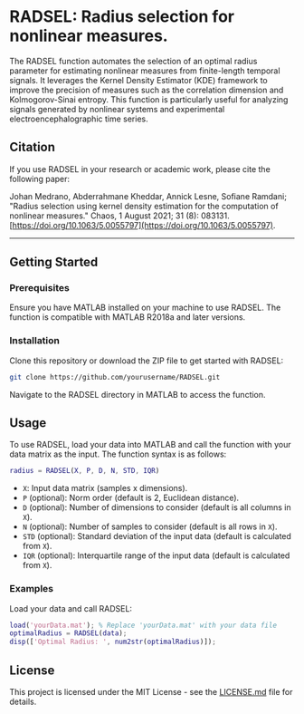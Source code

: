 # RADSEL: Radius selection for nonlinear measures.

The RADSEL function automates the selection of an optimal radius parameter for estimating nonlinear measures from finite-length temporal signals. It leverages the Kernel Density Estimator (KDE) framework to improve the precision of measures such as the correlation dimension and Kolmogorov-Sinai entropy. This function is particularly useful for analyzing signals generated by nonlinear systems and experimental electroencephalographic time series.

## Citation 

If you use RADSEL in your research or academic work, please cite the following paper:

Johan Medrano, Abderrahmane Kheddar, Annick Lesne, Sofiane Ramdani; 
"Radius selection using kernel density estimation for the computation of nonlinear measures." Chaos, 1 August 2021; 31 (8): 083131. [https://doi.org/10.1063/5.0055797](https://doi.org/10.1063/5.0055797).

---

## Getting Started

### Prerequisites

Ensure you have MATLAB installed on your machine to use RADSEL. The function is compatible with MATLAB R2018a and later versions.

### Installation

Clone this repository or download the ZIP file to get started with RADSEL:

```bash
git clone https://github.com/yourusername/RADSEL.git
```

Navigate to the RADSEL directory in MATLAB to access the function.

## Usage

To use RADSEL, load your data into MATLAB and call the function with your data matrix as the input. The function syntax is as follows:

```matlab
radius = RADSEL(X, P, D, N, STD, IQR)
```

- `X`: Input data matrix (samples x dimensions).
- `P` (optional): Norm order (default is 2, Euclidean distance).
- `D` (optional): Number of dimensions to consider (default is all columns in `X`).
- `N` (optional): Number of samples to consider (default is all rows in `X`).
- `STD` (optional): Standard deviation of the input data (default is calculated from `X`).
- `IQR` (optional): Interquartile range of the input data (default is calculated from `X`).

### Examples

Load your data and call RADSEL:

```matlab
load('yourData.mat'); % Replace 'yourData.mat' with your data file
optimalRadius = RADSEL(data);
disp(['Optimal Radius: ', num2str(optimalRadius)]);
```

## License

This project is licensed under the MIT License - see the [LICENSE.md](LICENSE.md) file for details.

